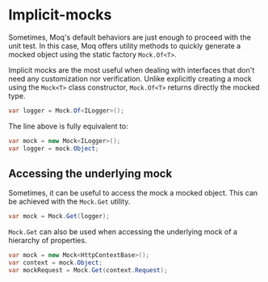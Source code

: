 # Implicit-mocks

Sometimes, Moq's default behaviors are just enough to proceed with the unit test. In this case, Moq offers utility methods to quickly generate a mocked object using the static factory `Mock.Of<T>`.

Implicit mocks are the most useful when dealing with interfaces that don't need any customization nor verification. Unlike explicitly creating a mock using the `Mock<T>` class constructor, `Mock.Of<T>` returns directly the mocked type.

```csharp
var logger = Mock.Of<ILogger>();
```

The line above is fully equivalent to:

```csharp
var mock = new Mock<ILogger>();
var logger = mock.Object;
```

## Accessing the underlying mock

Sometimes, it can be useful to access the mock a mocked object. This can be achieved with the `Mock.Get` utility.

```csharp
var mock = Mock.Get(logger);
```

`Mock.Get` can also be used when accessing the underlying mock of a hierarchy of properties.

```csharp
var mock = new Mock<HttpContextBase>();
var context = mock.Object;
var mockRequest = Mock.Get(context.Request);
```

